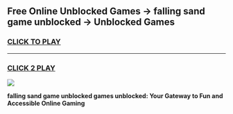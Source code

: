 
## Free Online Unblocked Games → falling sand game unblocked → Unblocked Games
<h3>
<a href="https://premium.freeplayer.one?title=falling_sand_game_unblocked&ref=21F">CLICK TO PLAY</a></h3>
<hr>

<h3>
<a href="https://premium.freeplayer.one?title=falling_sand_game_unblocked&ref=21F">CLICK 2 PLAY</a>
  
</h3>

<a href="https://premium.freeplayer.one?title=falling_sand_game_unblocked&ref=21F/"><img src="https://clearcache.store/games.png"></a>


**falling sand game unblocked games unblocked: Your Gateway to Fun and Accessible Online Gaming**
